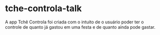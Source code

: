 tche-controla-talk
==================

A app Tchê Controla foi criada com o intuito de o usuário poder ter o controle de quanto já gastou em uma festa e de quanto ainda pode gastar.
